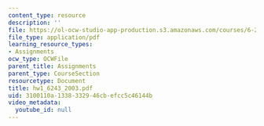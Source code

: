 ```yaml
---
content_type: resource
description: ''
file: https://ol-ocw-studio-app-production.s3.amazonaws.com/courses/6-243j-dynamics-of-nonlinear-systems-fall-2003/3100110a1338332946cbefcc5c46144b_hw1_6243_2003.pdf
file_type: application/pdf
learning_resource_types:
- Assignments
ocw_type: OCWFile
parent_title: Assignments
parent_type: CourseSection
resourcetype: Document
title: hw1_6243_2003.pdf
uid: 3100110a-1338-3329-46cb-efcc5c46144b
video_metadata:
  youtube_id: null
---
```

